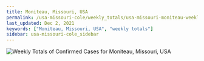 ```yaml
---
title: Moniteau, Missouri, USA
permalink: /usa-missouri-cole/weekly_totals/usa-missouri-moniteau-weekly_totals.html
last_updated: Dec 2, 2021
keywords: ["Moniteau, Missouri, USA", "weekly totals"]
sidebar: usa-missouri-cole_sidebar
---
```


![Weekly Totals of Confirmed Cases for Moniteau, Missouri, USA](/covid_tracker/images/graphs/usa-missouri-moniteau-weekly_totals_graph.png)
